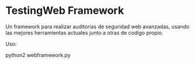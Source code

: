 # TestingWeb Framework
Un framework para realizar auditorias de seguridad web avanzadas, usando las mejores herramientas actuales junto a otras de codigo propio.

Uso:

python2 webframework.py
